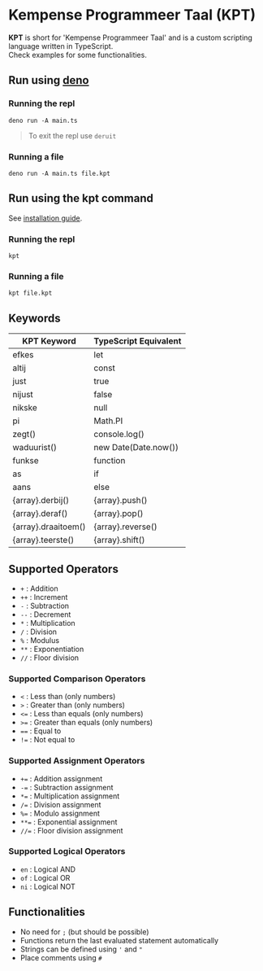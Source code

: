# Kempense Programmeer Taal (KPT)

**KPT** is short for 'Kempense Programmeer Taal' and is a custom scripting language written in TypeScript.  
Check examples for some functionalities.

## Run using [deno](https://deno.com/)
### Running the repl
```shell
deno run -A main.ts
```
> To exit the repl use `deruit`

### Running a file
```shell
deno run -A main.ts file.kpt
```

## Run using the kpt command
See [installation guide](installers/install.md).
### Running the repl
```shell
kpt
```

### Running a file
```shell
kpt file.kpt
```

## Keywords

| KPT Keyword          | TypeScript Equivalent  |
| -------------------- | ---------------------- |
| efkes                | let                    |
| altij                | const                  |
| just                 | true                   |
| nijust               | false                  |
| nikske               | null                   |
| pi                   | Math.PI                |
| zegt()               | console.log()          |
| waduurist()          | new Date(Date.now())   |
| funkse               | function               |
| as                   | if                     |
| aans                 | else                   |
| {array}.derbij()     | {array}.push()         |
| {array}.deraf()      | {array}.pop()          |
| {array}.draaitoem()  | {array}.reverse()      |
| {array}.teerste()    | {array}.shift()        |

## Supported Operators
- `+` : Addition
- `++` : Increment
- `-` : Subtraction
- `--` : Decrement
- `*` : Multiplication
- `/` : Division
- `%` : Modulus
- `**` : Exponentiation
- `//` : Floor division
### Supported Comparison Operators
- `<` : Less than (only numbers)
- `>` : Greater than (only numbers)
- `<=` : Less than equals (only numbers)
- `>=` : Greater than equals (only numbers)
- `==` : Equal to
- `!=` : Not equal to
### Supported Assignment Operators
- `+=` : Addition assignment
- `-=` : Subtraction assignment
- `*=` : Multiplication assignment
- `/=` : Division assignment
- `%=` : Modulo assignment
- `**=` : Exponential assignment
- `//=` : Floor division assignment
### Supported Logical Operators
- `en` : Logical AND
- `of` : Logical OR
- `ni` : Logical NOT

## Functionalities
- No need for `;` (but should be possible)
- Functions return the last evaluated statement automatically
- Strings can be defined using `'` and `"`
- Place comments using `#`
